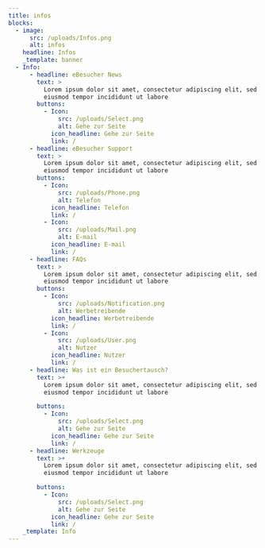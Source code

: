 ```yaml
---
title: infos
blocks:
  - image:
      src: /uploads/Infos.png
      alt: infos
    headline: Infos
    _template: banner
  - Info:
      - headline: eBesucher News
        text: >
          Lorem ipsum dolor sit amet, consectetur adipiscing elit, sed do
          eiusmod tempor incididunt ut labore
        buttons:
          - Icon:
              src: /uploads/Select.png
              alt: Gehe zur Seite
            icon_headline: Gehe zur Seite
            link: /
      - headline: eBesucher Support
        text: >
          Lorem ipsum dolor sit amet, consectetur adipiscing elit, sed do
          eiusmod tempor incididunt ut labore
        buttons:
          - Icon:
              src: /uploads/Phone.png
              alt: Telefon
            icon_headline: Telefon
            link: /
          - Icon:
              src: /uploads/Mail.png
              alt: E-mail
            icon_headline: E-mail
            link: /
      - headline: FAQs
        text: >
          Lorem ipsum dolor sit amet, consectetur adipiscing elit, sed do
          eiusmod tempor incididunt ut labore
        buttons:
          - Icon:
              src: /uploads/Notification.png
              alt: Werbetreibende
            icon_headline: Werbetreibende
            link: /
          - Icon:
              src: /uploads/User.png
              alt: Nutzer
            icon_headline: Nutzer
            link: /
      - headline: Was ist ein Besuchertausch?
        text: >+
          Lorem ipsum dolor sit amet, consectetur adipiscing elit, sed do
          eiusmod tempor incididunt ut labore 

        buttons:
          - Icon:
              src: /uploads/Select.png
              alt: Gehe zur Seite
            icon_headline: Gehe zur Seite
            link: /
      - headline: Werkzeuge
        text: >+
          Lorem ipsum dolor sit amet, consectetur adipiscing elit, sed do
          eiusmod tempor incididunt ut labore 

        buttons:
          - Icon:
              src: /uploads/Select.png
              alt: Gehe zur Seite
            icon_headline: Gehe zur Seite
            link: /
    _template: Info
---
```














